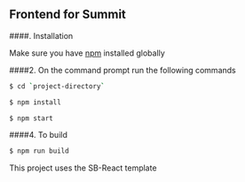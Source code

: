 ## Frontend for Summit

####. Installation

Make sure you have [npm](https://www.npmjs.org/) installed globally


####2. On the command prompt run the following commands

```sh
$ cd `project-directory`
```
```sh
$ npm install 
```
```sh
$ npm start
```

####4. To build
```sh
$ npm run build
```


This project uses the SB-React template

